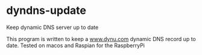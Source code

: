 # dyndns-update
Keep dynamic DNS server up to date

This program is written to keep a www.dynu.com dynamic DNS record up to date. Tested on macos and Raspian for the RaspberryPi
